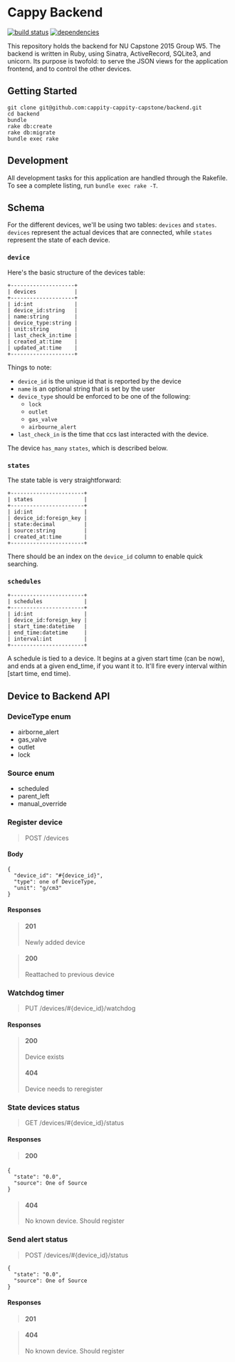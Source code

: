# Cappy Backend
[![build status](https://img.shields.io/travis/cappity-cappity-capstone/backend.svg?style=flat)](https://travis-ci.org/cappity-cappity-capstone/backend)
[![dependencies](https://img.shields.io/gemnasium/cappity-cappity-capstone/backend.svg?style=flat)](https://gemnasium.com/cappity-cappity-capstone/backend)

This repository holds the backend for NU Capstone 2015 Group W5.
The backend is written in Ruby, using Sinatra, ActiveRecord, SQLite3, and unicorn.
Its purpose is twofold: to serve the JSON views for the application frontend, and to control the other devices.

## Getting Started
```
git clone git@github.com:cappity-cappity-capstone/backend.git
cd backend
bundle
rake db:create
rake db:migrate
bundle exec rake
```

## Development

All development tasks for this application are handled through the Rakefile.
To see a complete listing, run `bundle exec rake -T`.

## Schema

For the different devices, we'll be using two tables: `devices` and `states`.
`devices` represent the actual devices that are connected, while `states` represent the state of each device.

### `device`

Here's the basic structure of the devices table:

```
+--------------------+
| devices            |
+--------------------+
| id:int             |
| device_id:string   |
| name:string        |
| device_type:string |
| unit:string        |
| last_check_in:time |
| created_at:time    |
| updated_at:time    |
+--------------------+
```

Things to note:

* `device_id` is the unique id that is reported by the device
* `name` is an optional string that is set by the user
* `device_type` should be enforced to be one of the following:
  * `lock`
  * `outlet`
  * `gas_valve`
  * `airbourne_alert`
* `last_check_in` is the time that ccs last interacted with the device.


The device `has_many` `states`, which is described below.

### `states`

The state table is very straightforward:

```
+-----------------------+
| states                |
+-----------------------+
| id:int                |
| device_id:foreign_key |
| state:decimal         |
| source:string         |
| created_at:time       |
+-----------------------+
```

There should be an index on the `device_id` column to enable quick searching.

### `schedules`

```
+-----------------------+
| schedules             |
+-----------------------+
| id:int                |
| device_id:foreign_key |
| start_time:datetime   |
| end_time:datetime     |
| interval:int          |
+-----------------------+
```

A schedule is tied to a device.  It begins at a given start time (can be now), and ends at a given end_time, if you want it to.  It'll fire every interval within [start time, end time).

## Device to Backend API

### DeviceType enum

* airborne_alert
* gas_valve
* outlet
* lock

### Source enum

* scheduled
* parent_left
* manual_override

### Register device

> POST /devices

#### Body

    {
      "device_id": "#{device_id}",
      "type": one of DeviceType,
      "unit": "g/cm3"
    }

#### Responses

> #### 201
> Newly added device

> #### 200
> Reattached to previous device

### Watchdog timer

> PUT /devices/#{device_id}/watchdog

#### Responses

> #### 200
> Device exists
> #### 404
> Device needs to reregister

### State devices status

> GET /devices/#{device_id}/status

#### Responses

> #### 200

    {
      "state": "0.0",
      "source": One of Source
    }

> #### 404
> No known device. Should register

### Send alert status

> POST /devices/#{device_id}/status

    {
      "state": "0.0",
      "source": One of Source
    }

#### Responses

> #### 201

> #### 404
> No known device. Should register
